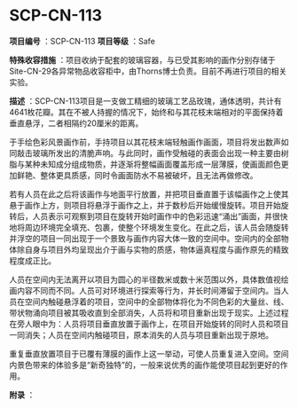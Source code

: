 # SCP-CN-113


**项目编号** ：SCP-CN-113
**项目等级** ：Safe

**特殊收容措施** ：项目收纳于配套的玻璃容器，与已受其影响的画作分别存储于Site-CN-29各异常物品收容柜中，由Thorns博士负责。目前不再进行项目的相关实验。

**描述** ：SCP-CN-113项目是一支做工精细的玻璃工艺品玫瑰，通体透明，共计有4641枚花瓣。其在不被人持握的情况下，始终和与其花枝末端相对的平面保持着垂直悬浮，二者相隔约20厘米的距离。

于手绘色彩风景画作前，手持项目以其花枝末端轻触画作画面，项目将发出数声如同敲击玻璃所发出的清脆声响。与此同时，画作受触碰的表面会出现一种主要由树脂与某种未知成分组成物质，并逐渐将整幅画面覆盖形成一层薄膜，使画面颜色更加鲜艳、整体更具质感，同时令画面防水不易被破坏，且无法再做修改。

若有人员在此之后将该画作与地面平行放置，并把项目垂直置于该幅画作之上使其悬于画作上方，则项目将悬浮于画作之上，并于数秒后开始缓慢旋转。项目开始旋转后，人员表示可观察到项目在旋转开始时画作中的色彩迅速“涌出”画面，并很快地将周边环境完全填充、包裹，使整个环境发生变化。在此之后，该人员会随旋转并浮空的项目一同出现于一个景致与画作内容大体一致的空间中。空间内的全部物体除自身与项目外均呈现出介于画与实物的质感，物体逼真程度与画作原先的精致程度成正比。

人员在空间内无法离开以项目为圆心的半径数米或数十米范围以外，具体数值视绘画内容不同而不同。人员可对环境进行探索等行为，并长时间滞留于空间内。当人员在空间内触碰悬浮着的项目，空间中的全部物体将化为不同色彩的大量丝、线、带状物涌向项目被其吸收直到全部消失，人员将和项目重新出现于现实。上述过程在旁人眼中为：人员将项目垂直放置于画作上，在项目开始旋转的同时人员和项目一同消失；人员在空间内触碰项目，原本消失的人员与项目重新出现于原地。

重复垂直放置项目于已覆有薄膜的画作上这一举动，可使人员重复进入空间。空间内景色带来的体验多是“新奇独特”的，一般来说优秀的画作能使项目起到更好的作用。

**附录** ：




